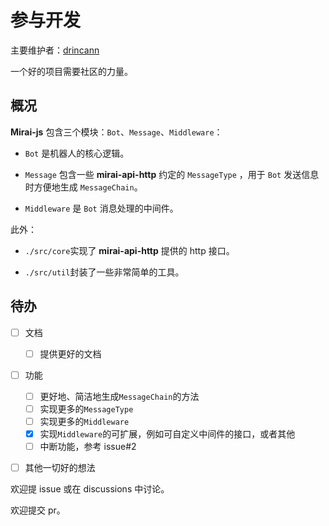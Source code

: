 # 参与开发

主要维护者：[drincann](https://github.com/drincann?tab=repositories)

一个好的项目需要社区的力量。



## 概况

**Mirai-js** 包含三个模块：`Bot`、`Message`、`Middleware`：

- `Bot` 是机器人的核心逻辑。

- `Message` 包含一些 **mirai-api-http** 约定的 `MessageType` ，用于 `Bot` 发送信息时方便地生成 `MessageChain`。

- `Middleware` 是 `Bot` 消息处理的中间件。

此外：

- `./src/core`实现了 **mirai-api-http** 提供的 http 接口。

- `./src/util`封装了一些非常简单的工具。



## 待办

- [ ] 文档
  - [ ] 提供更好的文档
- [ ] 功能

  - [ ] 更好地、简洁地生成`MessageChain`的方法
  - [ ] 实现更多的`MessageType`
  - [ ] 实现更多的`Middleware`
  - [x] 实现`Middleware`的可扩展，例如可自定义中间件的接口，或者其他
  - [ ] 中断功能，参考 issue#2
- [ ] 其他一切好的想法

欢迎提 issue 或在 discussions 中讨论。

欢迎提交 pr。
